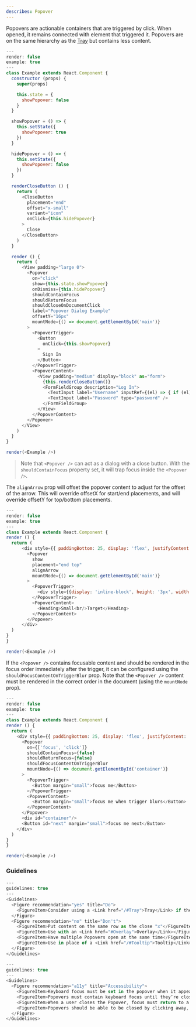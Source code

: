 ```yaml
---
describes: Popover
---
```

Popovers are actionable containers that are triggered by click. When opened, it remains connected with element that triggered it. Popovers are on the same hierarchy as the [Tray](#Tray) but contains less content.

```js
---
render: false
example: true
---
class Example extends React.Component {
  constructor (props) {
    super(props)

    this.state = {
      showPopover: false
    }
  }

  showPopover = () => {
    this.setState({
      showPopover: true
    })
  }

  hidePopover = () => {
    this.setState({
      showPopover: false
    })
  }

  renderCloseButton () {
    return (
      <CloseButton
        placement="end"
        offset="x-small"
        variant="icon"
        onClick={this.hidePopover}
      >
        Close
      </CloseButton>
    )
  }

  render () {
    return (
      <View padding="large 0">
        <Popover
          on="click"
          show={this.state.showPopover}
          onDismiss={this.hidePopover}
          shouldContainFocus
          shouldReturnFocus
          shouldCloseOnDocumentClick
          label="Popover Dialog Example"
          offsetY="16px"
          mountNode={() => document.getElementById('main')}
        >
          <PopoverTrigger>
            <Button
              onClick={this.showPopover}
            >
              Sign In
            </Button>
          </PopoverTrigger>
          <PopoverContent>
            <View padding="medium" display="block" as="form">
              {this.renderCloseButton()}
              <FormFieldGroup description="Log In">
                <TextInput label="Username" inputRef={(el) => { if (el) { this._username = el } }}/>
                <TextInput label="Password" type="password" />
              </FormFieldGroup>
            </View>
          </PopoverContent>
        </Popover>
      </View>
    )
  }
}

render(<Example />)

```

>Note that `<Popover />` can act as a dialog with a close button. With the `shouldContainFocus` property set, it will trap focus inside the `<Popover />`.


The `alignArrow` prop will offset the popover content to adjust for the offset of the arrow.
This will override offsetX for start/end placements, and will override offsetY for top/bottom placements.
```js
---
render: false
example: true
---
class Example extends React.Component {
render () {
  return (
      <div style={{ paddingBottom: 25, display: 'flex', justifyContent: 'center' }}>
        <Popover
          show
          placement="end top"
          alignArrow
          mountNode={() => document.getElementById('main')}
        >
          <PopoverTrigger>
            <div style={{display: 'inline-block', height: '3px', width: '3px', background: 'blue'}}/>
          </PopoverTrigger>
          <PopoverContent>
            <Heading>Small<br/>Target</Heading>
          </PopoverContent>
        </Popover>
      </div>
  )
}
}

render(<Example />)
```

If the `<Popover />` contains focusable content and should be rendered in the focus order
immediately after the trigger, it can be configured using the `shouldFocusContentOnTriggerBlur`
prop. Note that the `<Popover />` content must be rendered in the correct order in the document
(using the `mountNode` prop).
```js
---
render: false
example: true
---
class Example extends React.Component {
render () {
  return (
    <div style={{ paddingBottom: 25, display: 'flex', justifyContent: 'center' }}>
      <Popover
        on={['focus', 'click']}
        shouldContainFocus={false}
        shouldReturnFocus={false}
        shouldFocusContentOnTriggerBlur
        mountNode={() => document.getElementById('container')}
      >
        <PopoverTrigger>
          <Button margin="small">focus me</Button>
        </PopoverTrigger>
        <PopoverContent>
          <Button margin="small">focus me when trigger blurs</Button>
        </PopoverContent>
      </Popover>
      <div id="container"/>
      <Button id="next" margin="small">focus me next</Button>
    </div>
  )
}
}

render(<Example />)
```


### Guidelines

```js
---
guidelines: true
---
<Guidelines>
  <Figure recommendation="yes" title="Do">
    <FigureItem>Consider using a <Link href="/#Tray">Tray</Link> if the content is beyond a mobile screen size</FigureItem>
  </Figure>
  <Figure recommendation="no" title="Don't">
    <FigureItem>Put content on the same row as the close "x"</FigureItem>
    <FigureItem>Use with an <Link href="#Overlay">Overlay</Link></FigureItem>
    <FigureItem>Have multiple Popovers open at the same time</FigureItem>
    <FigureItem>Use in place of a <Link href="/#Tooltip">Tooltip</Link> or <Link href="/#Menu">Menu</Link></FigureItem>
  </Figure>
</Guidelines>
```


```js
---
guidelines: true
---
<Guidelines>
  <Figure recommendation="a11y" title="Accessibility">
    <FigureItem>Keyboard focus must be set in the popover when it appears; usually on the first interactive element</FigureItem>
    <FigureItem>Popovers must contain keyboard focus until they’re closed. This is to ensure that keyboard or screen reader users won't mistakenly interact with background content that is meant to be hidden or inaccessible</FigureItem>
    <FigureItem>When a user closes the Popover, focus must return to a logical place within the page. This is usually the element that triggered opening the popover</FigureItem>
    <FigureItem>Popovers should be able to be closed by clicking away, esc key and/or a close button</FigureItem>
  </Figure>
</Guidelines>
```
